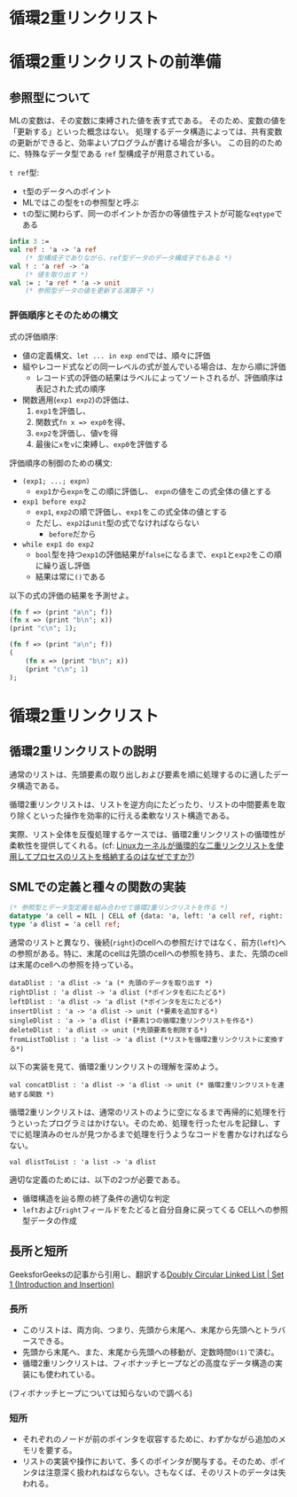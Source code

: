 
# 循環2重リンクリスト

# 循環2重リンクリストの前準備

## 参照型について

MLの変数は、その変数に束縛された値を表す式である。
そのため、変数の値を「更新する」といった概念はない。
処理するデータ構造によっては、共有変数の更新ができると、効率よいプログラムが書ける場合が多い。
この目的のために、特殊なデータ型である `ref` 型構成子が用意されている。

`t ref`型: 
- `t`型のデータへのポイント
- MLではこの型を`t`の参照型と呼ぶ
- `t`の型に関わらず、同一のポイントか否かの等値性テストが可能な`eqtype`である

```sml
infix 3 :=
val ref : 'a -> 'a ref
    (* 型構成子でありながら、ref型データのデータ構成子でもある *)
val ! : 'a ref -> 'a
    (* 値を取り出す *)
val := : 'a ref * 'a -> unit
    (* 参照型データの値を更新する演算子 *)
```

### 評価順序とそのための構文

式の評価順序: 
- 値の定義構文、`let ... in exp end`では、順々に評価
- 組やレコード式などの同一レベルの式が並んでいる場合は、左から順に評価
   - レコード式の評価の結果はラベルによってソートされるが、評価順序は表記された式の順序
- 関数適用(`exp1 exp2`)の評価は、
   1. `exp1`を評価し、
   2. 関数式`fn x => exp0`を得、
   3. `exp2`を評価し、値vを得
   4. 最後に`x`を`v`に束縛し、`exp0`を評価する

評価順序の制御のための構文: 
- `(exp1; ...; expn)`
  - `exp1`から`expn`をこの順に評価し、 `expn`の値をこの式全体の値とする
- `exp1 before exp2`
  - `exp1`, `exp2`の順で評価し、`exp1`をこの式全体の値とする
  - ただし、`exp2`は`unit`型の式でなければならない
    - `before`だから
- `while exp1 do exp2`
  - `bool`型を持つ`exp1`の評価結果が`false`になるまで、`exp1`と`exp2`をこの順に繰り返し評価
  - 結果は常に`()`である

以下の式の評価の結果を予測せよ。

```sml
(fn f => (print "a\n"; f))
(fn x => (print "b\n"; x))
(print "c\n"; 1);
```

```sml
(fn f => (print "a\n"; f))
(
    (fn x => (print "b\n"; x))
    (print "c\n"; 1)
);
```

# 循環2重リンクリスト

## 循環2重リンクリストの説明

通常のリストは、先頭要素の取り出しおよび要素を順に処理するのに適したデータ構造である。

循環2重リンクリストは、リストを逆方向にたどったり、リストの中間要素を取り除くといった操作を効率的に行える柔軟なリスト構造である。

実際、リスト全体を反復処理するケースでは、循環2重リンクリストの循環性が柔軟性を提供してくれる。(cf: [Linuxカーネルが循環的な二重リンクリストを使用してプロセスのリストを格納するのはなぜですか?](https://jpcodeqa.com/q/e0e9ed377dc908012d58df7b14dbc857))

## SMLでの定義と種々の関数の実装

```sml
(* 参照型とデータ型定義を組み合わせて循環2重リンクリストを作る *)
datatype 'a cell = NIL | CELL of {data: 'a, left: 'a cell ref, right: 'a cell ref}
type 'a dlist = 'a cell ref;
```

通常のリストと異なり、後続(`right`)のcellへの参照だけではなく、前方(`left`)への参照がある。特に、末尾のcellは先頭のcellへの参照を持ち、また、先頭のcellは末尾のcellへの参照を持っている。

```smi
dataDlist : 'a dlist -> 'a (* 先頭のデータを取り出す *)
rightDlist : 'a dlist -> 'a dlist (*ポインタを右にたどる*)
leftDlist : 'a dlist -> 'a dlist (*ポインタを左にたどる*)
insertDlist : 'a -> 'a dlist -> unit (*要素を追加する*)
singleDlist : 'a -> 'a dlist (*要素1つの循環2重リンクリストを作る*)
deleteDlist : 'a dlist -> unit (*先頭要素を削除する*)
fromListToDlist : 'a list -> 'a dlist (*リストを循環2重リンクリストに変換する*)
```

以下の実装を見て、循環2重リンクリストの理解を深めよう。

```smi
val concatDlist : 'a dlist -> 'a dlist -> unit (* 循環2重リンクリストを連結する関数 *)
```

循環2重リンクリストは、通常のリストのように空になるまで再帰的に処理を行うといったプログラミはかけない。そのため、処理を行ったセルを記録し、すでに処理済みのセルが見つかるまで処理を行うようなコードを書かなければならない。

```smi
val dlistToList : 'a list -> 'a dlist
```

適切な定義のためには、以下の2つが必要である。

- 循環構造を辿る際の終了条件の適切な判定
- `left`および`right`フィールドをたどると自分自身に戻ってくる CELLへの参照型データの作成

## 長所と短所

GeeksforGeeksの記事から引用し、翻訳する[Doubly Circular Linked List | Set 1 (Introduction and Insertion)](https://www.geeksforgeeks.org/doubly-circular-linked-list-set-1-introduction-and-insertion/)


### 長所

- このリストは、両方向、つまり、先頭から末尾へ、末尾から先頭へとトラバースできる。
- 先頭から末尾へ、また、末尾から先頭への移動が、定数時間`O(1)`で済む。
- 循環2重リンクリストは、フィボナッチヒープなどの高度なデータ構造の実装にも使われている。

(フィボナッチヒープについては知らないので調べる)

### 短所

- それぞれのノードが前のポインタを収容するために、わずかながら追加のメモリを要する。
- リストの実装や操作において、多くのポインタが関与する。そのため、ポインタは注意深く扱われねばならない。さもなくば、そのリストのデータは失われる。

